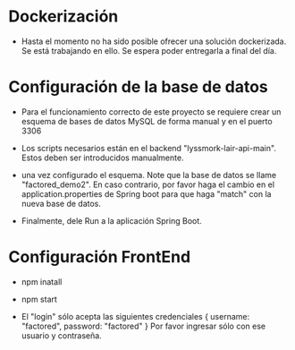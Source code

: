 # Dockerización

- Hasta el momento no ha sido posible ofrecer una solución dockerizada. Se está trabajando en ello. Se espera poder entregarla a final del día.

# Configuración de la base de datos

- Para el funcionamiento correcto de este proyecto se requiere crear un esquema de bases de datos MySQL de forma manual y en el puerto 3306

- Los scripts necesarios están en el backend "lyssmork-lair-api-main". Estos deben ser introducidos manualmente.

- una vez configurado el esquema. Note que la base de datos se llame "factored_demo2". En caso contrario, por favor haga el cambio en el application.properties de Spring boot para que haga "match" con la nueva base de datos.

- Finalmente, dele Run a la aplicación Spring Boot.


# Configuración FrontEnd

- npm inatall

- npm start

- El "login" sólo acepta las siguientes credenciales {
    username: "factored",
    password: "factored"
  }
  Por favor ingresar sólo con ese usuario y contraseña.
  

 
